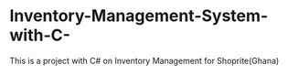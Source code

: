 # Inventory-Management-System-with-C-
This is a project with C# on Inventory Management for Shoprite(Ghana)
